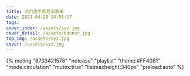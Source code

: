 ```yaml
---
title: 冷门歌手网易云歌单
date: 2021-04-29 14:01:17
tags:
cover_index: /assets/syz.jpg
cover_detail: /assets/banner.jpg
top_img: /assets/syz.jpg
cover: /assets/syz.jpg
---
```


{% meting "6733421578" "netease" "playlist" "theme:#FF4081" "mode:circulation" "mutex:true" "listmaxheight:340px" "preload:auto" %}
